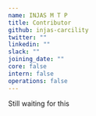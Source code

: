 ```yaml
---
name: INJAS M T P
title: Contributor
github: injas-carcility
twitter: ""
linkedin: ""
slack: ""
joining_date: ""
core: false
intern: false
operations: false
---
```


Still waiting for this
